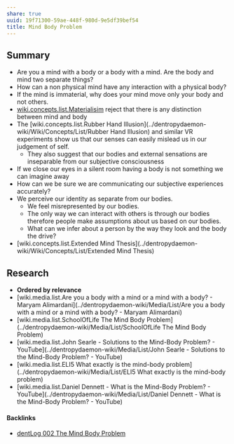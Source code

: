 ```yaml
---
share: true
uuid: 19f71300-59ae-448f-980d-9e5df39bef54
title: Mind Body Problem
---
```

## Summary

* Are you a mind with a body or a body with a mind. Are the body and mind two separate things?
* How can a non physical mind have any interaction with a physical body?
* If the mind is immaterial, why does your mind move only your body and not others.
* [wiki.concepts.list.Materialisim](../Materialists) reject that there is any distinction between mind and body
* The [wiki.concepts.list.Rubber Hand Illusion](../dentropydaemon-wiki/Wiki/Concepts/List/Rubber Hand Illusion) and similar VR experiments show us that our senses can easily mislead us in our judgement of self.
  * They also suggest that our bodies and external sensations are inseparable from our subjective consciousness
* If we close our eyes in a silent room having a body is not something we can imagine away
* How can we be sure we are communicating our subjective experiences accurately?
* We perceive our identity as separate from our bodies.
  * We feel misrepresented by our bodies.
  * The only way we can interact with others is through our bodies therefore people make assumptions about us based on our bodies.
  * What can we infer about a person by the way they look and the body the drive?
* [wiki.concepts.list.Extended Mind Thesis](../dentropydaemon-wiki/Wiki/Concepts/List/Extended Mind Thesis)

## Research

* **Ordered by relevance**
* [wiki.media.list.Are you a body with a mind or a mind with a body? - Maryam Alimardani](../dentropydaemon-wiki/Media/List/Are you a body with a mind or a mind with a body? - Maryam Alimardani)
* [wiki.media.list.SchoolOfLife The Mind Body Problem](../dentropydaemon-wiki/Media/List/SchoolOfLife The Mind Body Problem)
* [wiki.media.list.John Searle - Solutions to the Mind-Body Problem? - YouTube](../dentropydaemon-wiki/Media/List/John Searle - Solutions to the Mind-Body Problem? - YouTube)
* [wiki.media.list.ELI5 What exactly is the mind-body problem](../dentropydaemon-wiki/Media/List/ELI5 What exactly is the mind-body problem)
* [wiki.media.list.Daniel Dennett - What is the Mind-Body Problem? - YouTube](../dentropydaemon-wiki/Media/List/Daniel Dennett - What is the Mind-Body Problem? - YouTube)

#### Backlinks

* [dentLog 002 The Mind Body Problem](/45313467-a885-44f2-b949-93151a303e79)